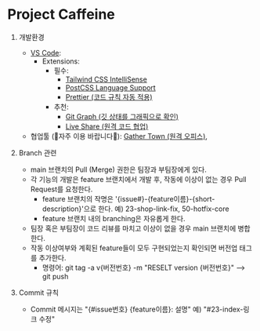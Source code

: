 # Project Caffeine
1. 개발환경
    - [VS Code](https://code.visualstudio.com/):
        - Extensions:
            - 필수: 
                - [Tailwind CSS IntelliSense](https://marketplace.visualstudio.com/items?itemName=bradlc.vscode-tailwindcss)
                - [PostCSS Language Support](https://marketplace.visualstudio.com/items?itemName=csstools.postcss)
                - [Prettier (코드 규칙 자동 적용)](https://marketplace.visualstudio.com/items?itemName=esbenp.prettier-vscode)
            - 추천:
                - [Git Graph (깃 상태를 그래픽으로 확인)](https://marketplace.visualstudio.com/items?itemName=mhutchie.git-graph)
                - [Live Share (원격 코드 협업)](https://marketplace.visualstudio.com/items?itemName=MS-vsliveshare.vsliveshare)
    - 협업툴 (🙏자주 이용 바랍니다🙏): [Gather Town (원격 오피스)](https://app.gather.town/app/lWsuavRupCx4KoUk/bitcamp-homies),


2. Branch 관련
    - main 브랜치의 Pull (Merge) 권한은 팀장과 부팀장에게 있다.
    - 각 기능의 개발은 feature 브랜치에서 개발 후, 작동에 이상이 없는 경우 Pull Request를 요청한다.
      - feature 브랜치의 작명은 '{issue#}-{feature이름}-{short-description}'으로 한다. 예) 23-shop-link-fix, 50-hotfix-core
      - feature 브랜치 내의 branching은 자유롭게 한다.
    - 팀장 혹은 부팀장이 코드 리뷰를 마치고 이상이 없을 경우 main 브랜치에 병합한다.
    - 작동 이상여부와 계획된 feature들이 모두 구현되었는지 확인되면 버전업 태그를 추가한다.
      - 명령어: git tag -a v{버전번호} -m "RESELT version {버전번호}" --> git push


3. Commit 규칙
    - Commit 메시지는 "{#issue번호} {feature이름}: 설명" 예) "#23-index-링크 수정"
